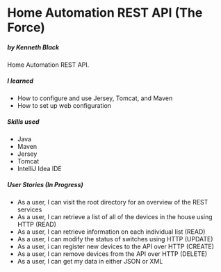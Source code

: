 # Home Automation REST API (The Force)
##### by Kenneth Black

Home Automation REST API. 


##### I learned

- How to configure and use Jersey, Tomcat, and Maven
- How to set up web configuration

##### Skills used 

- Java
- Maven
- Jersey
- Tomcat
- IntelliJ Idea IDE

##### User Stories (In Progress)

- As a user, I can visit the root directory for an overview of the REST services
- As a user, I can retrieve a list of all of the devices in the house using HTTP (READ)
- As a user, I can retrieve information on each individual list (READ)
- As a user, I can modify the status of switches using HTTP (UPDATE)
- As a user, i can register new devices to the API over HTTP (CREATE)
- As a user, I can remove devices from the API over HTTP (DELETE)
- As a user, I can get my data in either JSON or XML